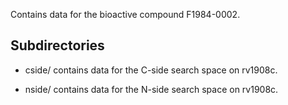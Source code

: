 Contains data for the bioactive compound F1984-0002.

## Subdirectories

- cside/ contains data for the C-side search space on rv1908c.

- nside/ contains data for the N-side search space on rv1908c.

